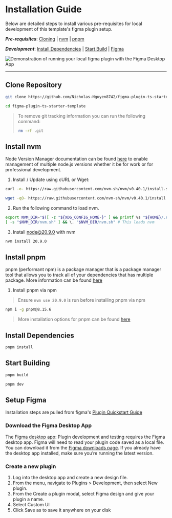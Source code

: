 # Installation Guide

Below are detailed steps to install various pre-requisites for local development of this template's figma plugin setup.

_**Pre-requisites**_: [Cloning](#clone-repository) | [nvm](#install-nvm) | [pnpm](#install-pnpm)

_**Development**_: [Install Dependencies](#install-dependencies) | [Start Build](#start-building) | [Figma](#setup-figma)

![Demonstration of running your local figma plugin with the Figma Desktop App](./assets/figma-installation.gif)

____

## Clone Repository

```bash
git clone https://github.com/Nicholas-Nguyen8742/figma-plugin-ts-starter-template.git

```

```bash
cd figma-plugin-ts-starter-template
```

> To remove git tracking information you can run the following command:
> ```bash
> rm -rf .git
> ```

## Install nvm

Node Version Manager documentation can be found [here](https://github.com/nvm-sh/nvm) to enable management of multiple node.js versions whether it be for work or for professional development.

1. Install / Update using cURL or Wget:

```bash
curl -o- https://raw.githubusercontent.com/nvm-sh/nvm/v0.40.1/install.sh | bash
```

```bash
wget -qO- https://raw.githubusercontent.com/nvm-sh/nvm/v0.40.1/install.sh | bash
```

2. Run the following command to load nvm.

```bash
export NVM_DIR="$([ -z "${XDG_CONFIG_HOME-}" ] && printf %s "${HOME}/.nvm" || printf %s "${XDG_CONFIG_HOME}/nvm")"
[ -s "$NVM_DIR/nvm.sh" ] && \. "$NVM_DIR/nvm.sh" # This loads nvm
```

3. Install node@20.9.0 with nvm

```bash
nvm install 20.9.0
```

## Install pnpm

pnpm (performant npm) is a package manager that is a package manager tool that allows you to track all of your dependencies that has multiple package. More information can be found [here](https://pnpm.io/)

1. Install pnpm via npm

> Ensure `nvm use 20.9.0` is run before installing pnpm via npm

```bash
npm i -g pnpm@8.15.6
```

> More installation options for pnpm can be found [here](https://pnpm.io/installation#using-a-standalone-script)

## Install Dependencies

```bash
pnpm install
```

## Start Building
```bash
pnpm build

pnpm dev
```

## Setup Figma

Installation steps are pulled from figma's [Plugin Quickstart Guide](https://www.figma.com/plugin-docs/plugin-quickstart-guide/)

### Download the Figma Desktop App

The [Figma desktop app](https://www.figma.com/downloads/): Plugin development and testing requires the Figma desktop app. Figma will need to read your plugin code saved as a local file. You can download it from the [Figma downloads page](https://www.figma.com/downloads/). If you already have the desktop app installed, make sure you’re running the latest version.

### Create a new plugin

1. Log into the desktop app and create a new design file.
1. From the menu, navigate to Plugins > Development, then select New plugin.
1. From the Create a plugin modal, select Figma design and give your plugin a name.
1. Select Custom UI
1. Click Save as to save it anywhere on your disk
